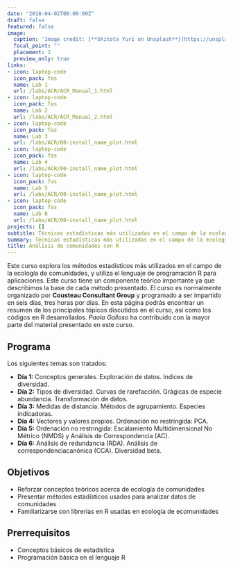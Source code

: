 ```yaml
---
date: "2018-04-02T00:00:00Z"
draft: false
featured: false
image:
  caption: 'Image credit: [**Shitota Yuri on Unsplash**](https://unsplash.com/photos/p0hDztR46cw)'
  focal_point: ""
  placement: 2
  preview_only: true
links:
- icon: laptop-code
  icon_pack: fas
  name: Lab 1
  url: /labs/ACR/ACR_Manual_1.html
- icon: laptop-code
  icon_pack: fas
  name: Lab 2
  url: /labs/ACR/ACR_Manual_2.html
- icon: laptop-code
  icon_pack: fas
  name: Lab 3
  url: /labs/ACR/00-install_name_plot.html
- icon: laptop-code
  icon_pack: fas
  name: Lab 4
  url: /labs/ACR/00-install_name_plot.html
- icon: laptop-code
  icon_pack: fas
  name: Lab 5
  url: /labs/ACR/00-install_name_plot.html
- icon: laptop-code
  icon_pack: fas
  name: Lab 6
  url: /labs/ACR/00-install_name_plot.html
projects: []
subtitle: Técnicas estadísticas más utilizadas en el campo de la ecología de comunidades.
summary: Técnicas estadísticas más utilizadas en el campo de la ecología de comunidades.
title: Análisis de comunidades con R
---
```


Este curso explora los métodos estadísticos más utilizados en el campo de la ecología de comunidades, y utiliza el lenguaje de programación R para aplicaciones. Este curso tiene un componente teórico importante ya que describimos la base de cada método presentado. El curso es normalmente organizado por **Cousteau Consultant Group** y programado a ser impartido en seis días, tres horas por días. En esta página podrás encontrar un resumen de los principales tópicos discutidos en el curso, así como los códigos en R desarrollados. *Paola Galloso* ha contribuido con la mayor parte del material presentado en este curso.

## Programa

Los siguientes temas son tratados:

- **Día 1:** Conceptos generales. Exploración de datos. Indices de diversidad.
- **Día 2:** Tipos de diversidad. Curvas de rarefacción. Grágicas de especie abundancia. Transformación de datos.
- **Día 3:** Medidas de distancia. Métodos de agrupamiento. Especies indicadoras.
- **Día 4:** Vectores y valores propios. Ordenación no restringida: PCA.
- **Día 5:** Ordenación no restringida: Escalamiento Multidimensional No Métrico (NMDS) y Análisis de Correspondencia (AC).
- **Día 6:** Análisis de redundancia (RDA). Análisis de correspondenciacanónica (CCA). Diversidad beta. 

## Objetivos

- Reforzar conceptos teóricos acerca de ecología de comunidades
- Presentar métodos estadísticos usados para analizar datos de comunidades
- Familiarizarse con librerías en R usadas en ecología de ecomunidades

## Prerrequisitos

* Conceptos básicos de estadística
* Programación básica en el lenguaje R
